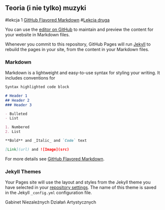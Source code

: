 ## Teoria (i nie tylko) muzyki

#lekcja 1
[GitHub Flavored Markdown](https://guides.github.com/features/mastering-markdown/)
#[Lekcja druga](https://guides.github.com/features/mastering-markdown/)













You can use the [editor on GitHub](https://github.com/raven-wing/gnida-teoria-muzyki/edit/master/index.md) to maintain and preview the content for your website in Markdown files.

Whenever you commit to this repository, GitHub Pages will run [Jekyll](https://jekyllrb.com/) to rebuild the pages in your site, from the content in your Markdown files.

### Markdown

Markdown is a lightweight and easy-to-use syntax for styling your writing. It includes conventions for

```markdown
Syntax highlighted code block

# Header 1
## Header 2
### Header 3

- Bulleted
- List

1. Numbered
2. List

**Bold** and _Italic_ and `Code` text

[Link](url) and ![Image](src)
```

For more details see [GitHub Flavored Markdown](https://guides.github.com/features/mastering-markdown/).

### Jekyll Themes

Your Pages site will use the layout and styles from the Jekyll theme you have selected in your [repository settings](https://github.com/raven-wing/gnida-teoria-muzyki/settings). The name of this theme is saved in the Jekyll `_config.yml` configuration file.


Gabinet Niezależnych Działań Artystycznych
